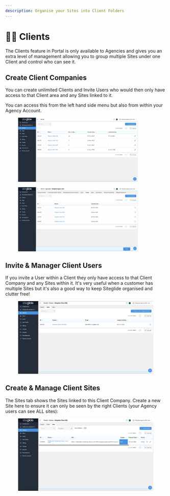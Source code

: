 ```yaml
---
description: Organise your Sites into Client Folders
---
```


# 👩‍💻 Clients

The Clients feature in Portal is only available to Agencies and gives you an extra level of management allowing you to group multiple Sites under one Client and control who can see it.

## Create Client Companies

You can create unlimited Clients and Invite Users who would then only have access to that Client area and any Sites linked to it.

You can access this from the left hand side menu but also from within your Agency Account.

<div>

<figure><img src="../../.gitbook/assets/Siteglide-Agency-Clients.png" alt="" width="375"><figcaption></figcaption></figure>

 

<figure><img src="../../.gitbook/assets/Siteglide-Agency-Clients-Tab.png" alt="" width="375"><figcaption></figcaption></figure>

</div>

## Invite & Manager Client Users

If you invite a User within a Client they only have access to that Client Company and any Sites within it. It's very useful when a customer has multiple Sites but it's also a good way to keep Siteglide organised and clutter free!

<figure><img src="../../.gitbook/assets/Siteglide-Agency-Client-Users.png" alt=""><figcaption></figcaption></figure>

## Create & Manage Client Sites

The Sites tab shows the Sites linked to this Client Company. Create a new Site here to ensure it can only be seen by the right Clients (your Agency users can see ALL sites):

<figure><img src="../../.gitbook/assets/Siteglide-Agency-Client-Sites-List.png" alt=""><figcaption></figcaption></figure>

